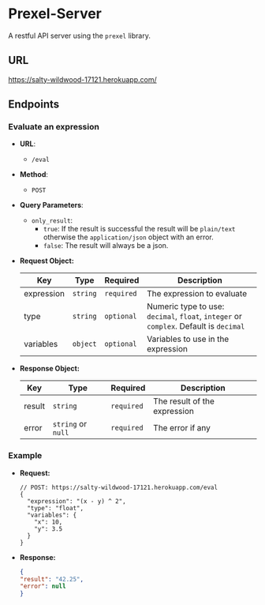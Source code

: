 # Prexel-Server

A restful API server using the `prexel` library.

## URL
https://salty-wildwood-17121.herokuapp.com/

## Endpoints

### Evaluate an expression

- **URL**:
  - `/eval`
  

- **Method**:
  - `POST`
  

- **Query Parameters**:
  - `only_result`:
    - `true`: If the result is successful the result will be `plain/text` otherwise the `application/json` object with an error.
    - `false`: The result will always be a json.
    

- **Request Object:**

  | Key | Type | Required | Description |
  | --- | --- | --- | --- |
  | expression | `string` | `required` | The expression to evaluate |
  | type | `string` |  `optional` | Numeric type to use: `decimal`, `float`, `integer` or `complex`. Default is `decimal` |
  | variables | `object` | `optional` | Variables to use in the expression |

- **Response Object:**

  | Key | Type | Required | Description |
  | --- | --- | --- | --- |
  | result | `string` | `required` | The result of the expression |
  | error | `string` or `null` | `required` | The error if any |

### Example
- **Request:**

  ```json5
  // POST: https://salty-wildwood-17121.herokuapp.com/eval
  {
    "expression": "(x - y) ^ 2",
    "type": "float",
    "variables": {
      "x": 10,
      "y": 3.5
    }
  }
  ```
  
- **Response:**

  ```json
  {
  "result": "42.25",
  "error": null
  }
  ```